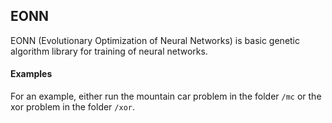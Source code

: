 ## EONN

EONN (Evolutionary Optimization of Neural Networks) is basic genetic algorithm
library for training of neural networks.

#### Examples

For an example, either run the mountain car problem in the folder ```/mc``` or
the xor problem in the folder ```/xor```.
